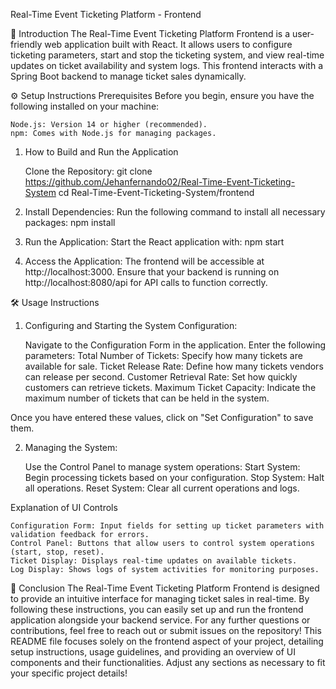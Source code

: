 Real-Time Event Ticketing Platform - Frontend


📖 Introduction
The Real-Time Event Ticketing Platform Frontend is a user-friendly web application built with React. It allows users to configure ticketing parameters, start and stop the ticketing system, and view real-time updates on ticket availability and system logs. This frontend interacts with a Spring Boot backend to manage ticket sales dynamically.

⚙️ Setup Instructions
Prerequisites
Before you begin, ensure you have the following installed on your machine:

    Node.js: Version 14 or higher (recommended).
    npm: Comes with Node.js for managing packages.

1. How to Build and Run the Application

    Clone the Repository:
    git clone https://github.com/Jehanfernando02/Real-Time-Event-Ticketing-System
    cd Real-Time-Event-Ticketing-System/frontend

2. Install Dependencies:
Run the following command to install all necessary packages:
    npm install

3. Run the Application:
Start the React application with:
    npm start

4. Access the Application:
The frontend will be accessible at http://localhost:3000. Ensure that your backend is running on http://localhost:8080/api for API calls to function correctly.


🛠️ Usage Instructions
1. Configuring and Starting the System
Configuration:

    Navigate to the Configuration Form in the application.
    Enter the following parameters:
        Total Number of Tickets: Specify how many tickets are available for sale.
        Ticket Release Rate: Define how many tickets vendors can release per second.
        Customer Retrieval Rate: Set how quickly customers can retrieve tickets.
        Maximum Ticket Capacity: Indicate the maximum number of tickets that can be held in the system.

Once you have entered these values, click on "Set Configuration" to save them.

2. Managing the System:

    Use the Control Panel to manage system operations:
        Start System: Begin processing tickets based on your configuration.
        Stop System: Halt all operations.
        Reset System: Clear all current operations and logs.

Explanation of UI Controls

    Configuration Form: Input fields for setting up ticket parameters with validation feedback for errors.
    Control Panel: Buttons that allow users to control system operations (start, stop, reset).
    Ticket Display: Displays real-time updates on available tickets.
    Log Display: Shows logs of system activities for monitoring purposes.

🎉 Conclusion
The Real-Time Event Ticketing Platform Frontend is designed to provide an intuitive interface for managing ticket sales in real-time. By following these instructions, you can easily set up and run the frontend application alongside your backend service. For any further questions or contributions, feel free to reach out or submit issues on the repository! This README file focuses solely on the frontend aspect of your project, detailing setup instructions, usage guidelines, and providing an overview of UI components and their functionalities. Adjust any sections as necessary to fit your specific project details!